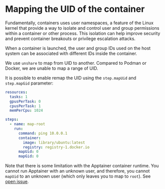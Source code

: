 # Mapping the UID of the container

Fundamentally, containers uses user namespaces, a feature of the Linux kernel that provide a way to isolate and control user and group permissions within a container or other process. This isolation can help improve security and prevent container breakouts or privilege escalation attacks.

When a container is launched, the user and group IDs used on the host system can be associated with different IDs inside the container.

We use `unshare` to map from UID to another. Compared to Podman or Docker, we are unable to map a range of UID.

It is possible to enable remap the UID using the `step.mapUid` and `step.mapGid` parameter:

```yaml title="Workflow"
resources:
  tasks: 1
  gpusPerTask: 0
  cpusPerTask: 1
  memPerCpu: 1024

steps:
  - name: map-root
    run:
      command: ping 10.0.0.1
      container:
        image: library/ubuntu:latest
        registry: registry-1.docker.io
      mapUid: 0
      mapGid: 0
```

Note that there is some limitation with the Apptainer container runtime. You cannot run Apptainer with an unknown user, and therefore, you cannot `mapUid` to an unknown user (which only leaves you to map to `root`). See [open issue](https://github.com/apptainer/apptainer/issues/1066).
